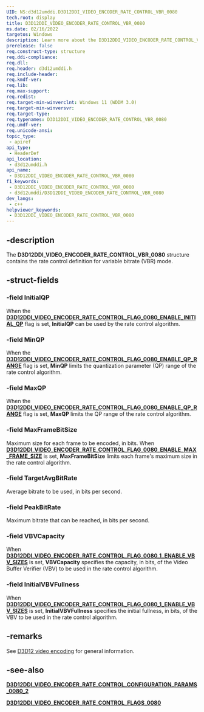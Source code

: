 ```yaml
---
UID: NS:d3d12umddi.D3D12DDI_VIDEO_ENCODER_RATE_CONTROL_VBR_0080
tech.root: display
title: D3D12DDI_VIDEO_ENCODER_RATE_CONTROL_VBR_0080
ms.date: 02/16/2022
targetos: Windows
description: Learn more about the D3D12DDI_VIDEO_ENCODER_RATE_CONTROL_VBR_0080 structure.
prerelease: false
req.construct-type: structure
req.ddi-compliance: 
req.dll: 
req.header: d3d12umddi.h
req.include-header: 
req.kmdf-ver: 
req.lib: 
req.max-support: 
req.redist: 
req.target-min-winverclnt: Windows 11 (WDDM 3.0)
req.target-min-winversvr: 
req.target-type: 
req.typenames: D3D12DDI_VIDEO_ENCODER_RATE_CONTROL_VBR_0080
req.umdf-ver: 
req.unicode-ansi: 
topic_type:
 - apiref
api_type:
 - HeaderDef
api_location:
 - d3d12umddi.h
api_name:
 - D3D12DDI_VIDEO_ENCODER_RATE_CONTROL_VBR_0080
f1_keywords:
 - D3D12DDI_VIDEO_ENCODER_RATE_CONTROL_VBR_0080
 - d3d12umddi/D3D12DDI_VIDEO_ENCODER_RATE_CONTROL_VBR_0080
dev_langs:
 - c++
helpviewer_keywords:
 - D3D12DDI_VIDEO_ENCODER_RATE_CONTROL_VBR_0080
---
```


## -description

The **D3D12DDI_VIDEO_ENCODER_RATE_CONTROL_VBR_0080** structure contains the rate control definition for variable bitrate (VBR) mode.

## -struct-fields

### -field InitialQP

When the [**D3D12DDI_VIDEO_ENCODER_RATE_CONTROL_FLAG_0080_ENABLE_INITIAL_QP**](ne-d3d12umddi-d3d12ddi_video_encoder_rate_control_flags_0080.md) flag is set, **InitialQP** can be used by the rate control algorithm.

### -field MinQP

When the [**D3D12DDI_VIDEO_ENCODER_RATE_CONTROL_FLAG_0080_ENABLE_QP_RANGE**](ne-d3d12umddi-d3d12ddi_video_encoder_rate_control_flags_0080.md) flag is set, **MinQP** limits the quantization parameter (QP) range of the rate control algorithm.

### -field MaxQP

When the [**D3D12DDI_VIDEO_ENCODER_RATE_CONTROL_FLAG_0080_ENABLE_QP_RANGE**](ne-d3d12umddi-d3d12ddi_video_encoder_rate_control_flags_0080.md) flag is set, **MaxQP** limits the QP range of the rate control algorithm.

### -field MaxFrameBitSize

Maximum size for each frame to be encoded, in bits. When [**D3D12DDI_VIDEO_ENCODER_RATE_CONTROL_FLAG_0080_ENABLE_MAX_FRAME_SIZE**](ne-d3d12umddi-d3d12ddi_video_encoder_rate_control_flags_0080.md) is set, **MaxFrameBitSize** limits each frame's maximum size in the rate control algorithm.

### -field TargetAvgBitRate

Average bitrate to be used, in bits per second.

### -field PeakBitRate

Maximum bitrate that can be reached, in bits per second.

### -field VBVCapacity

When [**D3D12DDI_VIDEO_ENCODER_RATE_CONTROL_FLAG_0080_1_ENABLE_VBV_SIZES**](ne-d3d12umddi-d3d12ddi_video_encoder_rate_control_flags_0080.md) is set, **VBVCapacity** specifies the capacity, in bits, of the Video Buffer Verifier (VBV) to be used in the rate control algorithm.

### -field InitialVBVFullness

When [**D3D12DDI_VIDEO_ENCODER_RATE_CONTROL_FLAG_0080_1_ENABLE_VBV_SIZES**](ne-d3d12umddi-d3d12ddi_video_encoder_rate_control_flags_0080.md) is set, **InitialVBVFullness** specifies the initial fullness, in bits, of the VBV to be used in the rate control algorithm.

## -remarks

See [D3D12 video encoding](/windows-hardware/drivers/display/video-encoding-d3d12.md) for general information.

## -see-also

[**D3D12DDI_VIDEO_ENCODER_RATE_CONTROL_CONFIGURATION_PARAMS_0080_2**](ns-d3d12umddi-d3d12ddi_video_encoder_rate_control_configuration_params_0080_2.md)

[**D3D12DDI_VIDEO_ENCODER_RATE_CONTROL_FLAGS_0080**](ne-d3d12umddi-d3d12ddi_video_encoder_rate_control_flags_0080.md)
